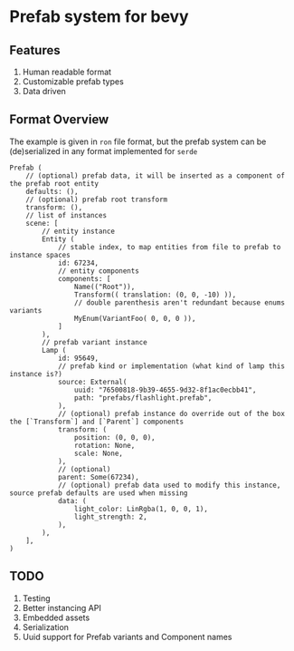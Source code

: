 # Prefab system for bevy

## Features

1. Human readable format
2. Customizable prefab types
3. Data driven

## Format Overview

The example is given in `ron` file format, but the prefab system can be (de)serialized in any format implemented for `serde`

```json5
Prefab (
    // (optional) prefab data, it will be inserted as a component of the prefab root entity
    defaults: (),
    // (optional) prefab root transform
    transform: (),
    // list of instances
    scene: [
        // entity instance
        Entity (
            // stable index, to map entities from file to prefab to instance spaces
            id: 67234,
            // entity components
            components: [
                Name(("Root")),
                Transform(( translation: (0, 0, -10) )),
                // double parenthesis aren't redundant because enums variants
                MyEnum(VariantFoo( 0, 0, 0 )),
            ]
        ),
        // prefab variant instance
        Lamp (
            id: 95649,
            // prefab kind or implementation (what kind of lamp this instance is?)
            source: External(
                uuid: "76500818-9b39-4655-9d32-8f1ac0ecbb41",
                path: "prefabs/flashlight.prefab",
            ),
            // (optional) prefab instance do override out of the box the [`Transform`] and [`Parent`] components
            transform: (
                position: (0, 0, 0),
                rotation: None,
                scale: None,
            ),
            // (optional) 
            parent: Some(67234),
            // (optional) prefab data used to modify this instance, source prefab defaults are used when missing
            data: (
                light_color: LinRgba(1, 0, 0, 1),
                light_strength: 2,
            ),
        ),
    ],
)
```

## TODO

1. Testing
2. Better instancing API
3. Embedded assets
4. Serialization
5. Uuid support for Prefab variants and Component names